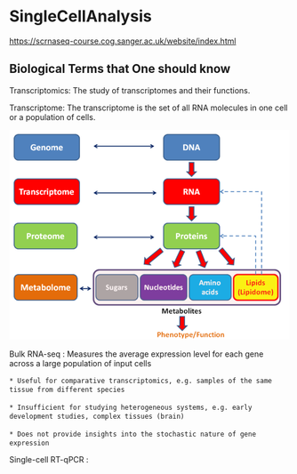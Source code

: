 # SingleCellAnalysis

https://scrnaseq-course.cog.sanger.ac.uk/website/index.html

## Biological Terms that One should know
Transcriptomics: The study of transcriptomes and their functions.

Transcriptome: The transcriptome is the set of all RNA molecules in one cell or a population of cells. 

![Examples](images/G_schem.png)

Bulk RNA-seq : Measures the average expression level for each gene across a large population of input cells  

	* Useful for comparative transcriptomics, e.g. samples of the same tissue from different species  

	* Insufficient for studying heterogeneous systems, e.g. early development studies, complex tissues (brain)  

	* Does not provide insights into the stochastic nature of gene expression  

Single-cell RT-qPCR :
